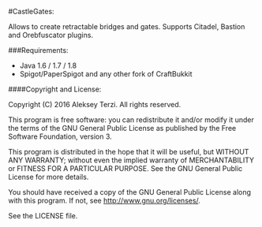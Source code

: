 #CastleGates:

Allows to create retractable bridges and gates.
Supports Citadel, Bastion and Orebfuscator plugins.

###Requirements:
- Java 1.6 / 1.7 / 1.8
- Spigot/PaperSpigot and any other fork of CraftBukkit

####Copyright and  License:

Copyright (C) 2016 Aleksey Terzi.  All rights reserved.

This program is free software: you can redistribute it and/or modify
it under the terms of the GNU General Public License as published by
the Free Software Foundation,  version 3.

This program is distributed in the hope that it will be useful,
but WITHOUT ANY WARRANTY; without even the implied warranty of
MERCHANTABILITY or FITNESS FOR A PARTICULAR PURPOSE.  See the
GNU General Public License for more details.

You should have received a copy of the GNU General Public License
along with this program. If not, see <http://www.gnu.org/licenses/>.

See the LICENSE file.
